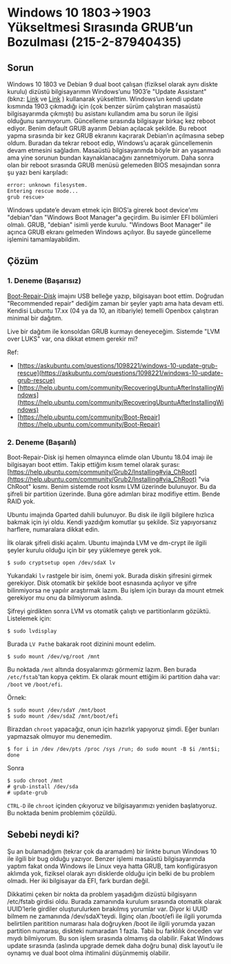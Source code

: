 # Windows 10 1803->1903 Yükseltmesi Sırasında GRUB’un Bozulması (215-2-87940435)

## Sorun

Windows 10 1803 ve Debian 9 dual boot çalışan (fiziksel olarak aynı diskte kurulu) dizüstü bilgisayarımın Windows’unu 1903’e "Update Assistant" (bknz: [Link](https://www.microsoft.com/tr-tr/software-download/windows10) ve [Link](https://go.microsoft.com/fwlink/?LinkID=799445) ) kullanarak yükselttim. Windows’un kendi update kısmında 1903 çıkmadığı için (çok benzer sürüm çalıştıran masaüstü bilgisayarımda çıkmıştı) bu asistanı kullandım ama bu sorun ile ilgisi olduğunu sanmıyorum. Güncelleme sırasında bilgisayar birkaç kez reboot ediyor. Benim default GRUB ayarım Debian açılacak şekilde. Bu reboot yapma sırasında bir kez GRUB ekranını kaçırarak Debian’ın açılmasına sebep oldum. Buradan da tekrar reboot edip, Windows’u açarak güncellemenin devam etmesini sağladım. Masaüstü bilgisayarımda böyle bir an yaşanmadı ama yine sorunun bundan kaynaklanacağını zannetmiyorum. Daha sonra olan bir reboot sırasında GRUB menüsü gelemeden BIOS mesajından sonra şu yazı beni karşıladı:

```text
error: unknown filesystem.
Entering rescue mode...
grub rescue>
```

Windows update’e devam etmek için BIOS’a girerek boot device’ımı "debian"dan "Windows Boot Manager"a geçirdim. Bu isimler EFI bölümleri olmalı. GRUB, "debian" isimli yerde kurulu. "Windows Boot Manager" ile açınca GRUB ekranı gelmeden Windows açılıyor. Bu sayede güncelleme işlemini tamamlayabildim.

## Çözüm

### 1. Deneme (Başarısız)

[Boot-Repair-Disk](https://sourceforge.net/p/boot-repair-cd/home/Home/) imajını USB belleğe yazıp, bilgisayarı boot ettim. Doğrudan "Recommended repair" dediğim zaman bir şeyler yaptı ama hata devam etti. Kendisi Lubuntu 17.xx (04 ya da 10, an itibariyle) temelli Openbox çalıştıran minimal bir dağıtım.

Live bir dağıtım ile konsoldan GRUB kurmayı deneyeceğim. Sistemde "LVM over LUKS" var, ona dikkat etmem gerekir mi?

Ref:

* [https://askubuntu.com/questions/1098221/windows-10-update-grub-rescue](https://askubuntu.com/questions/1098221/windows-10-update-grub-rescue)
* [https://help.ubuntu.com/community/RecoveringUbuntuAfterInstallingWindows](https://help.ubuntu.com/community/RecoveringUbuntuAfterInstallingWindows)
* [https://help.ubuntu.com/community/Boot-Repair](https://help.ubuntu.com/community/Boot-Repair)

### 2. Deneme (Başarılı)

 Boot-Repair-Disk işi hemen olmayınca elimde olan Ubuntu 18.04 imajı ile bilgisayarı boot ettim. Takip ettiğim kısım temel olarak şurası: [https://help.ubuntu.com/community/Grub2/Installing#via_ChRoot](https://help.ubuntu.com/community/Grub2/Installing#via_ChRoot) "via ChRoot" kısmı. Benim sistemde root kısmı LVM üzerinde bulunuyor. Bu da şifreli bir partition üzerinde. Buna göre adımları biraz modifiye ettim. Bende RAID yok.

Ubuntu imajında Gparted dahili bulunuyor. Bu disk ile ilgili bilgilere hızlıca bakmak için iyi oldu. Kendi yazdığım komutlar şu şekilde. Siz yapıyorsanız harflere, numaralara dikkat edin.

İlk olarak şifreli diski açalım. Ubuntu imajında LVM ve dm-crypt ile ilgili şeyler kurulu olduğu için bir şey yüklemeye gerek yok.

```shell
$ sudo cryptsetup open /dev/sdaX lv
```

Yukarıdaki `lv` rastgele bir isim, önemi yok. Burada diskin şifresini girmek gerekiyor. Disk otomatik bir şekilde boot esnasında açılıyor ve şifre bilinmiyorsa ne yapılır araştırmak lazım. Bu işlem için burayı da mount etmek gerekiyor mu onu da bilmiyorum aslında.

Şifreyi girdikten sonra LVM vs otomatik çalıştı ve partitionlarım gözüktü. Listelemek için:

```shell
$ sudo lvdisplay
```

Burada `LV Path`e bakarak root dizinini mount edelim.

```shell
$ sudo mount /dev/vg/root /mnt
```

Bu noktada `/mnt` altında dosyalarımızı görmemiz lazım. Ben burada `/etc/fstab`'tan kopya çektim. Ek olarak mount ettiğim iki partition daha var: `/boot` ve `/boot/efi`.

Örnek:

```shell
$ sudo mount /dev/sdaY /mnt/boot
$ sudo mount /dev/sdaZ /mnt/boot/efi
```

Birazdan `chroot` yapacağız, onun için hazırlık yapıyoruz şimdi. Eğer bunları yapmazsak olmuyor mu denemedim.

```shell
$ for i in /dev /dev/pts /proc /sys /run; do sudo mount -B $i /mnt$i; done
```

Sonra

```shell
$ sudo chroot /mnt
# grub-install /dev/sda
# update-grub
```

`CTRL-D` ile `chroot` içinden çıkıyoruz ve bilgisayarımızı yeniden başlatıyoruz. Bu noktada benim problemim çözüldü.

## Sebebi neydi ki?

Şu an bulamadığım (tekrar çok da aramadım) bir linkte bunun Windows 10 ile ilgili bir bug olduğu yazıyor. Benzer işlemi masaüstü bilgisayarımda yaptım fakat onda Windows ile Linux veya hatta GRUB, tam konfigürasyon aklımda yok, fiziksel olarak ayrı disklerde olduğu için belki de bu problem olmadı. Her iki bilgisayar da EFI, fark burdan değil.

Dikkatimi çeken bir nokta da problem yaşadığım dizüstü bilgisyarın /etc/fstab girdisi oldu. Burada zamanında kurulum sırasında otomatik olarak UUID’lerle girdiler oluşturulurken bırakılmış yorumlar var. Diyor ki UUID bilmem ne zamanında /dev/sdaX’teydi. İlginç olan /boot/efi ile ilgili yorumda belirtilen paritition numarası hala doğruyken /boot ile ilgili yorumda yazan partition numarası, diskteki numaradan 1 fazla. Tabii bu farklılık önceden var mıydı bilmiyorum. Bu son işlem sırasında olmamış da olabilir. Fakat Windows update sırasında (aslında upgrade demek daha doğru buna) disk layout’u ile oynamış ve dual boot olma ihtimalini düşünmemiş olabilir.
